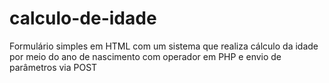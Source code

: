 # calculo-de-idade
Formulário simples em HTML com um sistema que realiza cálculo da idade por meio do ano de nascimento com operador em PHP e envio de parâmetros via POST
